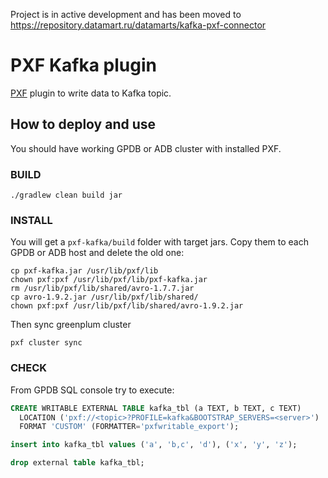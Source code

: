 Project is in active development and has been moved to https://repository.datamart.ru/datamarts/kafka-pxf-connector

# PXF Kafka plugin

[PXF](https://gpdb.docs.pivotal.io/6-8/pxf/overview_pxf.html) plugin to write data to Kafka topic.

## How to deploy and use

You should have working GPDB or ADB cluster with installed PXF.

### BUILD

```shell script
./gradlew clean build jar
```

### INSTALL
You will get a `pxf-kafka/build` folder with target jars. Copy them to each GPDB or ADB host and delete the old one:

```shell script
cp pxf-kafka.jar /usr/lib/pxf/lib
chown pxf:pxf /usr/lib/pxf/lib/pxf-kafka.jar
rm /usr/lib/pxf/lib/shared/avro-1.7.7.jar
cp avro-1.9.2.jar /usr/lib/pxf/lib/shared/
chown pxf:pxf /usr/lib/pxf/lib/shared/avro-1.9.2.jar
```
Then sync greenplum cluster
```shell script
pxf cluster sync
```
### CHECK
From GPDB SQL console try to execute:

```sql
CREATE WRITABLE EXTERNAL TABLE kafka_tbl (a TEXT, b TEXT, c TEXT)
  LOCATION ('pxf://<topic>?PROFILE=kafka&BOOTSTRAP_SERVERS=<server>')
  FORMAT 'CUSTOM' (FORMATTER='pxfwritable_export');

insert into kafka_tbl values ('a', 'b,c', 'd'), ('x', 'y', 'z');

drop external table kafka_tbl;
```
